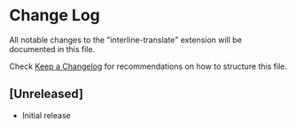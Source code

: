 # Change Log

All notable changes to the "interline-translate" extension will be documented in this file.

Check [Keep a Changelog](http://keepachangelog.com/) for recommendations on how to structure this file.

## [Unreleased]

- Initial release
